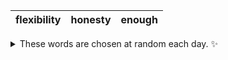 <!-- word_basket start -->
| flexibility | honesty | enough |
| :---------: | :-----: | :----: |

<details>
  <summary>These words are chosen at random each day. ✨</summary>
  Take a look inside this repo to see how that works.
</details>
<!-- word_basket end -->
